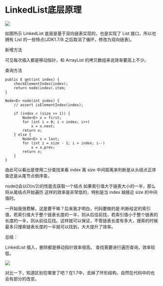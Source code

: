 # LinkedList底层原理

![](https://img-blog.csdn.net/20160412130036633?watermark/2/text/aHR0cDovL2Jsb2cuY3Nkbi5uZXQv/font/5a6L5L2T/fontsize/400/fill/I0JBQkFCMA==/dissolve/70/gravity/Center)

如图所示 LinkedList 底层是基于双向链表实现的，也是实现了 List 接口，所以也拥有 List 的一些特点(JDK1.7/8 之后取消了循环，修改为双向链表)。

新增方法

 可见每次插入都是移动指针，和 ArrayList 的拷贝数组来说效率要高上不少。

查询方法

    public E get(int index) {
        checkElementIndex(index);
        return node(index).item;
    }
    
    Node<E> node(int index) {
        // assert isElementIndex(index);
     
        if (index < (size >> 1)) {
            Node<E> x = first;
            for (int i = 0; i < index; i++)
                x = x.next;
            return x;
        } else {
            Node<E> x = last;
            for (int i = size - 1; i > index; i--)
                x = x.prev;
            return x;
        }
    }

由此可以看出是使用二分查找来看 index 离 size 中间距离来判断是从头结点正序查还是从尾节点倒序查。

node()会以O(n/2)的性能去获取一个结点 如果索引值大于链表大小的一半，那么将从尾结点开始遍历
这样的效率是非常低的，特别是当 index 越接近 size 的中间值时。

一开始我很费解，这是要干嘛？后来我才明白，代码要做的是:判断给定的索引值，若索引值大于整个链表长度的一半，则从后往前找，若索引值小于整个链表的长度的一半，则从前往后找。这样就可以保证，不管链表长度有多大，搜索的时候最多只搜索链表长度的一半就可以找到，大大提升了效率。

总结：

LinkedList 插入，删除都是移动指针效率很高。
查找需要进行遍历查询，效率较低。

![](https://img-blog.csdn.net/20160412130036633?watermark/2/text/aHR0cDovL2Jsb2cuY3Nkbi5uZXQv/font/5a6L5L2T/fontsize/400/fill/I0JBQkFCMA==/dissolve/70/gravity/Center)

对比一下，知道区别在哪里了吧？在1.7中，去掉了环形结构，自然在代码中的也会有部分的改变。